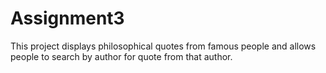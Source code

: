 # Assignment3

This project displays philosophical quotes from famous people and allows people to search by author for quote from that author.
